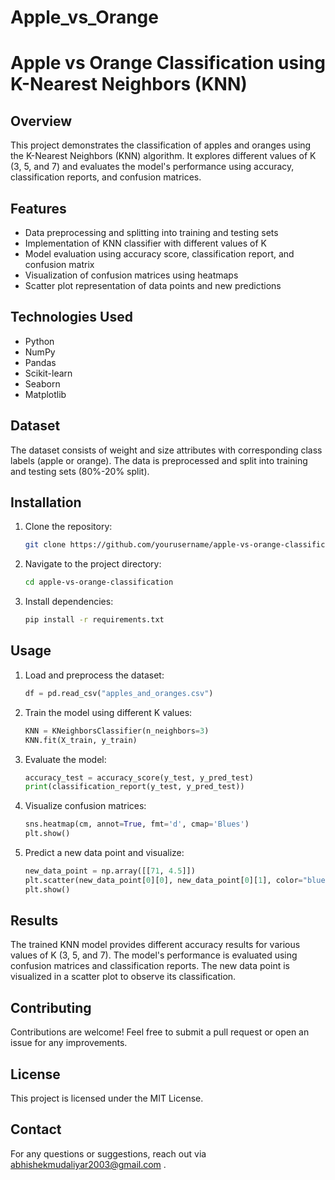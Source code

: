 # Apple_vs_Orange
# Apple vs Orange Classification using K-Nearest Neighbors (KNN)

## Overview
This project demonstrates the classification of apples and oranges using the K-Nearest Neighbors (KNN) algorithm. It explores different values of K (3, 5, and 7) and evaluates the model's performance using accuracy, classification reports, and confusion matrices.

## Features
- Data preprocessing and splitting into training and testing sets
- Implementation of KNN classifier with different values of K
- Model evaluation using accuracy score, classification report, and confusion matrix
- Visualization of confusion matrices using heatmaps
- Scatter plot representation of data points and new predictions

## Technologies Used
- Python
- NumPy
- Pandas
- Scikit-learn
- Seaborn
- Matplotlib

## Dataset
The dataset consists of weight and size attributes with corresponding class labels (apple or orange). The data is preprocessed and split into training and testing sets (80%-20% split).

## Installation
1. Clone the repository:
   ```bash
   git clone https://github.com/yourusername/apple-vs-orange-classification.git
   ```
2. Navigate to the project directory:
   ```bash
   cd apple-vs-orange-classification
   ```
3. Install dependencies:
   ```bash
   pip install -r requirements.txt
   ```

## Usage
1. Load and preprocess the dataset:
   ```python
   df = pd.read_csv("apples_and_oranges.csv")
   ```
2. Train the model using different K values:
   ```python
   KNN = KNeighborsClassifier(n_neighbors=3)
   KNN.fit(X_train, y_train)
   ```
3. Evaluate the model:
   ```python
   accuracy_test = accuracy_score(y_test, y_pred_test)
   print(classification_report(y_test, y_pred_test))
   ```
4. Visualize confusion matrices:
   ```python
   sns.heatmap(cm, annot=True, fmt='d', cmap='Blues')
   plt.show()
   ```
5. Predict a new data point and visualize:
   ```python
   new_data_point = np.array([[71, 4.5]])
   plt.scatter(new_data_point[0][0], new_data_point[0][1], color="blue", label="New Data Point")
   plt.show()
   ```

## Results
The trained KNN model provides different accuracy results for various values of K (3, 5, and 7). The model's performance is evaluated using confusion matrices and classification reports. The new data point is visualized in a scatter plot to observe its classification.

## Contributing
Contributions are welcome! Feel free to submit a pull request or open an issue for any improvements.

## License
This project is licensed under the MIT License.

## Contact
For any questions or suggestions, reach out via abhishekmudaliyar2003@gmail.com .

